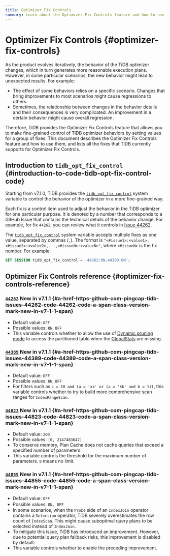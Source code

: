 ```yaml
---
title: Optimizer Fix Controls
summary: Learn about the Optimizer Fix Controls feature and how to use `tidb_opt_fix_control` to control the TiDB optimizer in a more fine-grained way.
---
```


# Optimizer Fix Controls {#optimizer-fix-controls}

As the product evolves iteratively, the behavior of the TiDB optimizer changes, which in turn generates more reasonable execution plans. However, in some particular scenarios, the new behavior might lead to unexpected results. For example:

-   The effect of some behaviors relies on a specific scenario. Changes that bring improvements to most scenarios might cause regressions to others.
-   Sometimes, the relationship between changes in the behavior details and their consequences is very complicated. An improvement in a certain behavior might cause overall regression.

Therefore, TiDB provides the Optimizer Fix Controls feature that allows you to make fine-grained control of TiDB optimizer behaviors by setting values for a group of fixes. This document describes the Optimizer Fix Controls feature and how to use them, and lists all the fixes that TiDB currently supports for Optimizer Fix Controls.

## Introduction to <code>tidb_opt_fix_control</code> {#introduction-to-code-tidb-opt-fix-control-code}

Starting from v7.1.0, TiDB provides the [`tidb_opt_fix_control`](/system-variables.md#tidb_opt_fix_control-new-in-v657-and-v710) system variable to control the behavior of the optimizer in a more fine-grained way.

Each fix is a control item used to adjust the behavior in the TiDB optimizer for one particular purpose. It is denoted by a number that corresponds to a GitHub Issue that contains the technical details of the behavior change. For example, for fix `44262`, you can review what it controls in [Issue 44262](https://github.com/pingcap/tidb/issues/44262).

The [`tidb_opt_fix_control`](/system-variables.md#tidb_opt_fix_control-new-in-v657-and-v710) system variable accepts multiple fixes as one value, separated by commas (`,`). The format is `"<#issue1>:<value1>,<#issue2>:<value2>,...,<#issueN>:<valueN>"`, where `<#issueN>` is the fix number. For example:

```sql
SET SESSION tidb_opt_fix_control = '44262:ON,44389:ON';
```

## Optimizer Fix Controls reference {#optimizer-fix-controls-reference}

### <a href="https://github.com/pingcap/tidb/issues/44262"><code>44262</code></a> <span class="version-mark">New in v7.1.1</span> {#a-href-https-github-com-pingcap-tidb-issues-44262-code-44262-code-a-span-class-version-mark-new-in-v7-1-1-span}

-   Default value: `OFF`
-   Possible values: `ON`, `OFF`
-   This variable controls whether to allow the use of [Dynamic pruning mode](/partitioned-table.md#dynamic-pruning-mode) to access the partitioned table when the [GlobalStats](/statistics.md#collect-statistics-of-partitioned-tables-in-dynamic-pruning-mode) are missing.

### <a href="https://github.com/pingcap/tidb/issues/44389"><code>44389</code></a> <span class="version-mark">New in v7.1.1</span> {#a-href-https-github-com-pingcap-tidb-issues-44389-code-44389-code-a-span-class-version-mark-new-in-v7-1-1-span}

-   Default value: `OFF`
-   Possible values: `ON`, `OFF`
-   For filters such as `c = 10 and (a = 'xx' or (a = 'kk' and b = 1))`, this variable controls whether to try to build more comprehensive scan ranges for `IndexRangeScan`.

### <a href="https://github.com/pingcap/tidb/issues/44823"><code>44823</code></a> <span class="version-mark">New in v7.1.1</span> {#a-href-https-github-com-pingcap-tidb-issues-44823-code-44823-code-a-span-class-version-mark-new-in-v7-1-1-span}

-   Default value: `200`
-   Possible values: `[0, 2147483647]`
-   To conserve memory, Plan Cache does not cache queries that exceed a specified number of parameters.
-   This variable controls the threshold for the maximum number of parameters. `0` means no limit.

### <a href="https://github.com/pingcap/tidb/issues/44855"><code>44855</code></a> <span class="version-mark">New in v7.1.1</span> {#a-href-https-github-com-pingcap-tidb-issues-44855-code-44855-code-a-span-class-version-mark-new-in-v7-1-1-span}

-   Default value: `OFF`
-   Possible values: `ON`、`OFF`
-   In some scenarios, when the `Probe` side of an `IndexJoin` operator contains a `Selection` operator, TiDB severely overestimates the row count of `IndexScan`. This might cause suboptimal query plans to be selected instead of `IndexJoin`.
-   To mitigate this issue, TiDB has introduced an improvement. However, due to potential query plan fallback risks, this improvement is disabled by default.
-   This variable controls whether to enable the preceding improvement.
